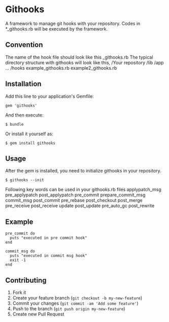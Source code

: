 # Githooks

A framework to manage git hooks with your repository. Codes in *_githooks.rb will be executed by the framework.

## Convention
The name of the hook file should look like this <name>_githooks.rb
The typical directory structure with githooks will look like this,
/Your repository
  /lib
  /app
  ...
  /hooks
    example_githooks.rb
    example2_githooks.rb

## Installation

Add this line to your application's Gemfile:

    gem 'githooks'

And then execute:

    $ bundle

Or install it yourself as:

    $ gem install githooks

## Usage

After the gem is installed, you need to initialize githooks in your repository.

    $ githooks --init

Following key words can be used in your githooks.rb files
    applypatch_msg
    pre_applypatch
    post_applypatch
    pre_commit
    prepare_commit_msg
    commit_msg
    post_commit
    pre_rebase
    post_checkout
    post_merge
    pre_receive
    post_receive
    update
    post_update
    pre_auto_gc
    post_rewrite

## Example

    pre_commit do
      puts "executed in pre commit hook"
    end

    commit_msg do
      puts "executed in commit msg hook"
      exit -1
    end

## Contributing

1. Fork it
2. Create your feature branch (`git checkout -b my-new-feature`)
3. Commit your changes (`git commit -am 'Add some feature'`)
4. Push to the branch (`git push origin my-new-feature`)
5. Create new Pull Request
